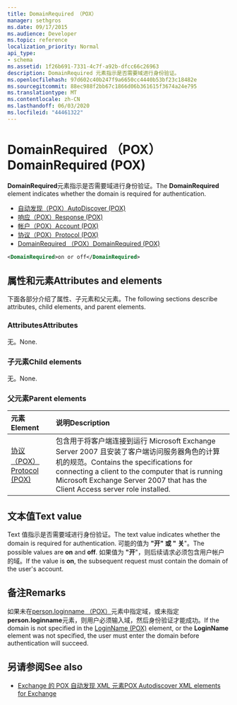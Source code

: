```yaml
---
title: DomainRequired （POX）
manager: sethgros
ms.date: 09/17/2015
ms.audience: Developer
ms.topic: reference
localization_priority: Normal
api_type:
- schema
ms.assetid: 1f26b691-7331-4c7f-a92b-dfcc66c26963
description: DomainRequired 元素指示是否需要域进行身份验证。
ms.openlocfilehash: 97d602c40b247f9a6650cc4440b53bf23c18482e
ms.sourcegitcommit: 88ec988f2bb67c1866d06b361615f3674a24e795
ms.translationtype: MT
ms.contentlocale: zh-CN
ms.lasthandoff: 06/03/2020
ms.locfileid: "44461322"
---
```

# <a name="domainrequired-pox"></a><span data-ttu-id="6fe4a-103">DomainRequired （POX）</span><span class="sxs-lookup"><span data-stu-id="6fe4a-103">DomainRequired (POX)</span></span>

<span data-ttu-id="6fe4a-104">**DomainRequired**元素指示是否需要域进行身份验证。</span><span class="sxs-lookup"><span data-stu-id="6fe4a-104">The **DomainRequired** element indicates whether the domain is required for authentication.</span></span> 
  
- [<span data-ttu-id="6fe4a-105">自动发现（POX）</span><span class="sxs-lookup"><span data-stu-id="6fe4a-105">AutoDiscover (POX)</span></span>](autodiscover-pox.md)  
- [<span data-ttu-id="6fe4a-106">响应（POX）</span><span class="sxs-lookup"><span data-stu-id="6fe4a-106">Response (POX)</span></span>](response-pox.md) 
- [<span data-ttu-id="6fe4a-107">帐户（POX）</span><span class="sxs-lookup"><span data-stu-id="6fe4a-107">Account (POX)</span></span>](account-pox.md)  
- [<span data-ttu-id="6fe4a-108">协议（POX）</span><span class="sxs-lookup"><span data-stu-id="6fe4a-108">Protocol (POX)</span></span>](protocol-pox.md)  
- [<span data-ttu-id="6fe4a-109">DomainRequired （POX）</span><span class="sxs-lookup"><span data-stu-id="6fe4a-109">DomainRequired (POX)</span></span>](domainrequired-pox.md)
  
```xml
<DomainRequired>on or off</DomainRequired>
```

## <a name="attributes-and-elements"></a><span data-ttu-id="6fe4a-110">属性和元素</span><span class="sxs-lookup"><span data-stu-id="6fe4a-110">Attributes and elements</span></span>

<span data-ttu-id="6fe4a-111">下面各部分介绍了属性、子元素和父元素。</span><span class="sxs-lookup"><span data-stu-id="6fe4a-111">The following sections describe attributes, child elements, and parent elements.</span></span>
  
### <a name="attributes"></a><span data-ttu-id="6fe4a-112">Attributes</span><span class="sxs-lookup"><span data-stu-id="6fe4a-112">Attributes</span></span>

<span data-ttu-id="6fe4a-113">无。</span><span class="sxs-lookup"><span data-stu-id="6fe4a-113">None.</span></span>
  
### <a name="child-elements"></a><span data-ttu-id="6fe4a-114">子元素</span><span class="sxs-lookup"><span data-stu-id="6fe4a-114">Child elements</span></span>

<span data-ttu-id="6fe4a-115">无。</span><span class="sxs-lookup"><span data-stu-id="6fe4a-115">None.</span></span>
  
### <a name="parent-elements"></a><span data-ttu-id="6fe4a-116">父元素</span><span class="sxs-lookup"><span data-stu-id="6fe4a-116">Parent elements</span></span>

|<span data-ttu-id="6fe4a-117">**元素**</span><span class="sxs-lookup"><span data-stu-id="6fe4a-117">**Element**</span></span>|<span data-ttu-id="6fe4a-118">**说明**</span><span class="sxs-lookup"><span data-stu-id="6fe4a-118">**Description**</span></span>|
|:-----|:-----|
|[<span data-ttu-id="6fe4a-119">协议（POX）</span><span class="sxs-lookup"><span data-stu-id="6fe4a-119">Protocol (POX)</span></span>](protocol-pox.md) <br/> |<span data-ttu-id="6fe4a-120">包含用于将客户端连接到运行 Microsoft Exchange Server 2007 且安装了客户端访问服务器角色的计算机的规范。</span><span class="sxs-lookup"><span data-stu-id="6fe4a-120">Contains the specifications for connecting a client to the computer that is running Microsoft Exchange Server 2007 that has the Client Access server role installed.</span></span>  <br/> |
   
## <a name="text-value"></a><span data-ttu-id="6fe4a-121">文本值</span><span class="sxs-lookup"><span data-stu-id="6fe4a-121">Text value</span></span>

<span data-ttu-id="6fe4a-122">Text 值指示是否需要域进行身份验证。</span><span class="sxs-lookup"><span data-stu-id="6fe4a-122">The text value indicates whether the domain is required for authentication.</span></span> <span data-ttu-id="6fe4a-123">可能的值为 **"开" 或 "** **关**"。</span><span class="sxs-lookup"><span data-stu-id="6fe4a-123">The possible values are **on** and **off**.</span></span> <span data-ttu-id="6fe4a-124">如果值为 **"开**"，则后续请求必须包含用户帐户的域。</span><span class="sxs-lookup"><span data-stu-id="6fe4a-124">If the value is **on**, the subsequent request must contain the domain of the user's account.</span></span>
  
## <a name="remarks"></a><span data-ttu-id="6fe4a-125">备注</span><span class="sxs-lookup"><span data-stu-id="6fe4a-125">Remarks</span></span>

<span data-ttu-id="6fe4a-126">如果未在[person.loginname （POX）](loginname-pox.md)元素中指定域，或未指定**person.loginname**元素，则用户必须输入域，然后身份验证才能成功。</span><span class="sxs-lookup"><span data-stu-id="6fe4a-126">If the domain is not specified in the [LoginName (POX)](loginname-pox.md) element, or the **LoginName** element was not specified, the user must enter the domain before authentication will succeed.</span></span> 
  
## <a name="see-also"></a><span data-ttu-id="6fe4a-127">另请参阅</span><span class="sxs-lookup"><span data-stu-id="6fe4a-127">See also</span></span>

- [<span data-ttu-id="6fe4a-128">Exchange 的 POX 自动发现 XML 元素</span><span class="sxs-lookup"><span data-stu-id="6fe4a-128">POX Autodiscover XML elements for Exchange</span></span>](pox-autodiscover-xml-elements-for-exchange.md)

